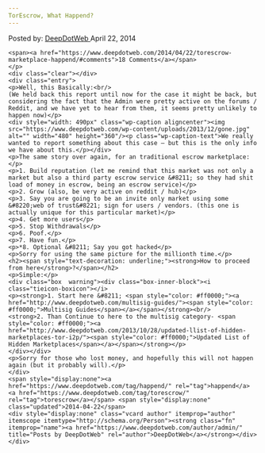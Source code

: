 ```yaml
---
TorEscrow, What Happend?
---
```

<article class="post-listing post-5085 post type-post status-publish format-standard has-post-thumbnail hentry category-deepdot-news tag-happend tag-torescrow">
    <div class="post-inner">
        <span>Posted by: <a href="https://www.deepdotweb.com/author/admin/" title="">DeepDotWeb </a></span>
    <span>April 22, 2014</span>
    
    <span><a href="https://www.deepdotweb.com/2014/04/22/torescrow-marketplace-happend/#comments">18 Comments</a></span>
    </p>
    <div class="clear"></div>
    <div class="entry">
    <p>Well, this Basically:<br/>
    (We held back this report until now for the case it might be back, but considering the fact that the Admin were pretty active on the forums / Reddit, and we have yet to hear from them, it seems pretty unlikely to happen now)</p>
    <div style="width: 490px" class="wp-caption aligncenter"><img src="https://www.deepdotweb.com/wp-content/uploads/2013/12/gone.jpg" alt="" width="480" height="360"/><p class="wp-caption-text">We really wanted to report something about this case – but this is the only info we have about this.</p></div>
    <p>The same story over again, for an traditional escrow marketplace:</p>
    <p>1. Build reputation (let me remind that this market was not only a market but also a third party escrow service &#8211; so they had shit load of money in escrow, being an escrow service)</p>
    <p>2. Grow (also, be very active on reddit / hub)</p>
    <p>3. Say you are going to be an invite only market using some &#8220;web of trust&#8221; sign for users / vendors. (this one is actually unique for this particular market)</p>
    <p>4. Get more users</p>
    <p>5. Stop Withdrawals</p>
    <p>6. Poof.</p>
    <p>7. Have fun.</p>
    <p>*8. Optional &#8211; Say you got hacked</p>
    <p>Sorry for using the same picture for the millionth time.</p>
    <h2><span style="text-decoration: underline;"><strong>How to proceed from here</strong>?</span></h2>
    <p>Simple:</p>
    <div class="box  warning"><div class="box-inner-block"><i class="tieicon-boxicon"></i>
    <p><strong>1. Start here &#8211; <span style="color: #ff0000;"><a href="http://www.deepdotweb.com/multisig-guides/"><span style="color: #ff0000;">Multisig Guides</span></a></span></strong><br/>
    <strong>2. Than Continue to here to the multisig category- <span style="color: #ff0000;"><a href="http://www.deepdotweb.com/2013/10/28/updated-llist-of-hidden-marketplaces-tor-i2p/"><span style="color: #ff0000;">Updated List of Hidden Marketplaces</span></a></span></strong></p>
    </div></div>
    <p>Sorry for those who lost money, and hopefully this will not happen again (but it probably will).</p>
    </div>
    <span style="display:none"><a href="https://www.deepdotweb.com/tag/happend/" rel="tag">happend</a> <a href="https://www.deepdotweb.com/tag/torescrow/" rel="tag">torescrow</a></span> <span style="display:none" class="updated">2014-04-22</span>
    <div style="display:none" class="vcard author" itemprop="author" itemscope itemtype="http://schema.org/Person"><strong class="fn" itemprop="name"><a href="https://www.deepdotweb.com/author/admin/" title="Posts by DeepDotWeb" rel="author">DeepDotWeb</a></strong></div>
    </div>
</article>

